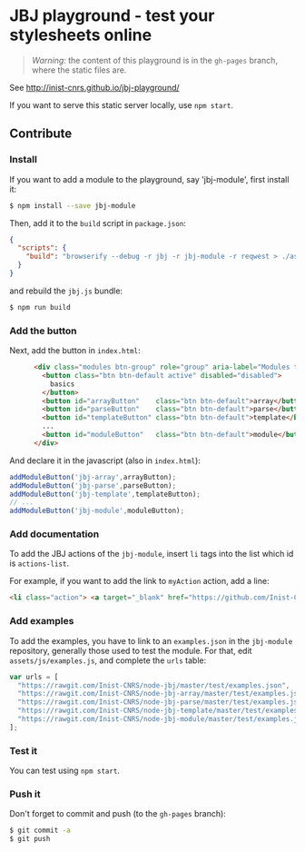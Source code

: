 # JBJ playground - test your stylesheets online

> *Warning:* the content of this playground is in the `gh-pages` branch, where
> the static files are.

See http://inist-cnrs.github.io/jbj-playground/

If you want to serve this static server locally, use `npm start`.

## Contribute

### Install

If you want to add a module to the playground, say 'jbj-module', first install
it:

```bash
$ npm install --save jbj-module
```

Then, add it to the `build` script in `package.json`:
```json
{
  "scripts": {
    "build": "browserify --debug -r jbj -r jbj-module -r reqwest > ./assets/js/jbj.js",
  }
}
```

and rebuild the `jbj.js` bundle:

```bash
$ npm run build
```

### Add the button

Next, add the button in `index.html`:

```html
      <div class="modules btn-group" role="group" aria-label="Modules to use">
        <button class="btn btn-default active" disabled="disabled">
          basics
        </button>
        <button id="arrayButton"    class="btn btn-default">array</button>
        <button id="parseButton"    class="btn btn-default">parse</button>
        <button id="templateButton" class="btn btn-default">template</button>
        ...
        <button id="moduleButton"   class="btn btn-default">module</button>
      </div>
```

And declare it in the javascript (also in `index.html`):

```javascript
addModuleButton('jbj-array',arrayButton);
addModuleButton('jbj-parse',parseButton);
addModuleButton('jbj-template',templateButton);
// ...
addModuleButton('jbj-module',moduleButton);
```

### Add documentation

To add the JBJ actions of the `jbj-module`, insert `li` tags into the list 
which id is `actions-list`.

For example, if you want to add the link to `myAction` action, add a line:

```html
<li class="action"> <a target="_blank" href="https://github.com/Inist-CNRS/node-jbj-module#myAction">myAction</a> </li>
```


### Add examples

To add the examples, you have to link to an `examples.json` in the `jbj-module`
repository, generally those used to test the module.
For that, edit `assets/js/examples.js`, and complete the `urls` table:

```js
var urls = [
  "https://rawgit.com/Inist-CNRS/node-jbj/master/test/examples.json",
  "https://rawgit.com/Inist-CNRS/node-jbj-array/master/test/examples.json",
  "https://rawgit.com/Inist-CNRS/node-jbj-parse/master/test/examples.json",
  "https://rawgit.com/Inist-CNRS/node-jbj-template/master/test/examples.json",
  "https://rawgit.com/Inist-CNRS/node-jbj-module/master/test/examples.json"
];
```


### Test it

You can test using `npm start`.


### Push it

Don't forget to commit and push (to the `gh-pages` branch):

```bash
$ git commit -a
$ git push
```
